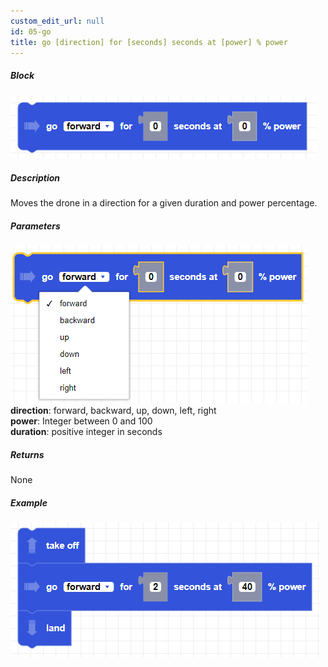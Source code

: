 ```yaml
---
custom_edit_url: null
id: 05-go
title: go [direction] for [seconds] seconds at [power] % power
---
```


##### Block

![go power image](go_power.png)

##### Description
Moves the drone in a direction for a given duration and power percentage.

##### Parameters
![go power params](go_power_params.png)
**direction**: forward, backward, up, down, left, right <br /> 
**power**: Integer between 0 and 100 <br /> 
**duration**: positive integer in seconds

##### Returns

None

##### Example

![go power example](go_power_example.png)
